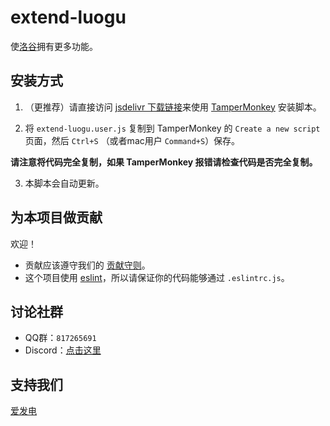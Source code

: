 # extend-luogu

使[洛谷](https://luogu.com.cn)拥有更多功能。

## 安装方式

1. （更推荐）请直接访问 [jsdelivr 下载链接](https://cdn.jsdelivr.net/gh/extend-luogu/extend-luogu/extend-luogu.user.js)来使用 [TamperMonkey](https://www.tampermonkey.net) 安装脚本。

2. 将 `extend-luogu.user.js` 复制到 TamperMonkey 的 `Create a new script` 页面，然后 `Ctrl+S` （或者mac用户 `Command+S`）保存。

**请注意将代码完全复制，如果 TamperMonkey 报错请检查代码是否完全复制。**

3. 本脚本会自动更新。

## 为本项目做贡献

欢迎！

- 贡献应该遵守我们的 [贡献守则](https://github.com/ForkFG/FkGitCommitInfoStd)。
- 这个项目使用 [eslint](https://eslint.org/)，所以请保证你的代码能够通过 `.eslintrc.js`。

## 讨论社群

- QQ群：`817265691`
- Discord：[点击这里](https://discord.gg/mHsx9crXjv)

## 支持我们

[爱发电](https://afdian.net/@extend-luogu)
